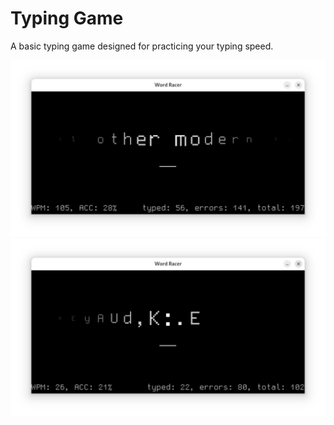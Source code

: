 # Typing Game

A basic typing game designed for practicing your typing speed.

![Word test demo](doc/screenshot.png)
![ASCII test demo](doc/screenshot.ascii.png)
